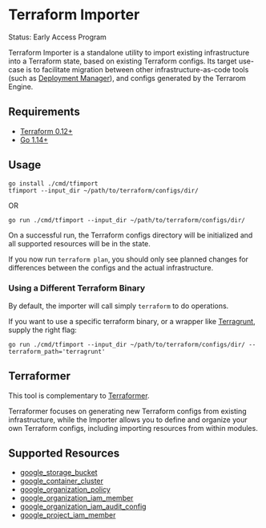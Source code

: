 # Terraform Importer

Status: Early Access Program

Terraform Importer is a standalone utility to import existing infrastructure
into a Terraform state, based on existing Terraform configs. Its target use-case
is to facilitate migration between other infrastructure-as-code tools (such as
[Deployment Manager](https://cloud.google.com/deployment-manager)), and configs
generated by the Terrarom Engine.

## Requirements

- [Terraform 0.12+](https://www.terraform.io/downloads.html)
- [Go 1.14+](https://golang.org/dl/)

## Usage

```shell
go install ./cmd/tfimport
tfimport --input_dir ~/path/to/terraform/configs/dir/
```

OR

```shell
go run ./cmd/tfimport --input_dir ~/path/to/terraform/configs/dir/
```

On a successful run, the Terraform configs directory will be initialized and all
supported resources will be in the state.

If you now run `terraform plan`, you should only see planned changes for
differences between the configs and the actual infrastructure.

### Using a Different Terraform Binary

By default, the importer will call simply `terraform` to do operations.

If you want to use a specific terraform binary, or a wrapper like
[Terragrunt](https://terragrunt.gruntwork.io/), supply the right flag:

```shell
go run ./cmd/tfimport --input_dir ~/path/to/terraform/configs/dir/ --terraform_path='terragrunt'
```

## Terraformer

This tool is complementary to
[Terraformer](https://github.com/GoogleCloudPlatform/terraformer).

Terraformer focuses on generating new Terraform configs from existing
infrastructure, while the Importer allows you to define and organize your own
Terraform configs, including importing resources from within modules.

## Supported Resources

- [google_storage_bucket](https://www.terraform.io/docs/providers/google/r/storage_bucket.html)
- [google_container_cluster](https://www.terraform.io/docs/providers/google/r/container_cluster.html)
- [google_organization_policy](https://www.terraform.io/docs/providers/google/r/google_organization_policy.html)
- [google_organization_iam_member](https://www.terraform.io/docs/providers/google/r/google_organization_iam_member.html)
- [google_organization_iam_audit_config](https://www.terraform.io/docs/providers/google/r/google_organization_iam_audit_config.html)
- [google_project_iam_member](https://www.terraform.io/docs/providers/google/r/google_project_iam.html#google_project_iam_member-1)
